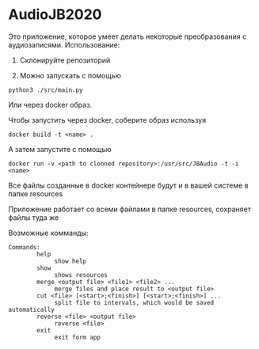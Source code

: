 # AudioJB2020
Это приложение, которое умеет делать некоторые преобразования с аудиозаписями.
Использование:

  1. Склонируйте репозиторий
  
  2. Можно запускать с помощью 
  ```
  python3 ./src/main.py
  ```
  Или через docker образ.
  
  Чтобы запустить через docker, соберите образ используя 
  ```
  docker build -t <name> .
  ```
  А затем запустите с помощью 
  ```
  docker run -v <path to clonned repository>:/usr/src/JBAudio -t -i <name>
  ```
  Все файлы созданные в docker контейнере будут и в вашей системе в папке resources
  
  Приложение работает со всеми файлами в папке resources, сохраняет файлы туда же
  
  Возможные комманды:
  ```
  Commands:
          help
               show help
          show
               shows resources
          merge <output file> <file1> <file2> ...
               merge files and place result to <output file>
          cut <file> [<start>;<finish>] [<start>;<finish>] ...
               split file to intervals, which would be saved automatically
          reverse <file> <output file>
               reverse <file>
          exit
               exit form app
  ```

